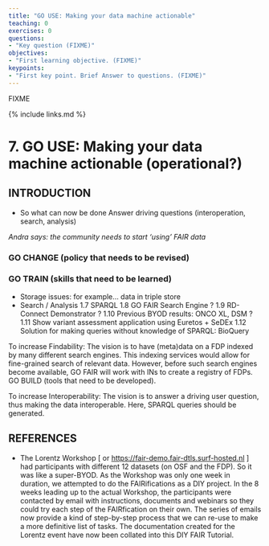 ```yaml
---
title: "GO USE: Making your data machine actionable"
teaching: 0
exercises: 0
questions:
- "Key question (FIXME)"
objectives:
- "First learning objective. (FIXME)"
keypoints:
- "First key point. Brief Answer to questions. (FIXME)"
---
```

FIXME

{% include links.md %}

# 7. GO USE: Making your data machine actionable (operational?) 

## INTRODUCTION 

- So what can now be done Answer driving questions (interoperation, search, analysis)

*Andra says: the community needs to start ‘using’ FAIR data*

### GO CHANGE (policy that needs to be revised)


### GO TRAIN (skills that need to be learned) 

- Storage issues: for example… data in triple store  
- Search / Analysis
1.7 SPARQL
1.8 GO FAIR Search Engine ? 
1.9 RD-Connect Demonstrator ? 
1.10 Previous BYOD results: ONCO XL, DSM ? 
1.11 Show variant assessment application using Euretos + SeDEx
1.12 Solution for making queries without knowledge of SPARQL: BioQuery 

To increase Findability: 
The vision is to have (meta)data on a FDP indexed by many different search engines. This indexing services would allow for fine-grained search of relevant data. However, before such search engines become available, GO FAIR will work with INs to create a registry of FDPs. 
GO BUILD (tools that need to be developed).

To increase Interoperability:
The vision is to answer a driving user question, thus making the data interoperable. Here, SPARQL queries should be generated.



## REFERENCES

- The Lorentz Workshop [ or https://fair-demo.fair-dtls.surf-hosted.nl ] had participants with different 12 datasets (on OSF and the FDP). So it was like a super-BYOD. As the Workshop was only one week in duration, we attempted to do the FAIRifications as a DIY project. In the 8 weeks leading up to the actual Workshop, the participants were contacted by email with instructions, documents and webinars so they could try each step of the FAIRfication on their own. The series of emails now provide a kind of step-by-step process that we can re-use to make a more definitive list of tasks. The documentation created for the Lorentz event have now been collated into this DIY FAIR Tutorial.







